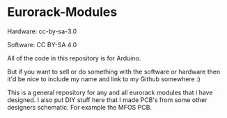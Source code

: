 # Eurorack-Modules
Hardware: cc-by-sa-3.0

Software: CC BY-SA 4.0

All of the code in this repository is for Arduino.

But if you want to sell or do something with the software or hardware then it'd be nice to include my name and link to my Github somewhere :)


This is a general repository for any and all eurorack modules that i have designed.
I also put DIY stuff here that I made PCB's from some other designers schematic. For example the MFOS PCB.
